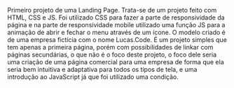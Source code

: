 Primeiro projeto de uma Landing Page.
Trata-se de um projeto feito com HTML, CSS e JS.
Foi utilizado CSS para fazer a parte de responsividade da página e na parte de responsividade mobile utilizado uma função JS
para a animação de abrir e fechar o menu através de um ícone. O modelo criado é de uma empresa fictícia com o nome Lucas.Code.
É um projeto simples que tem apenas a primeira página, porém com possibilidades de linkar com páginas secundárias, o que não é o foco deste projeto, o foco dele seria uma criação de uma página comercial para uma empresa de forma que ela seria bem intuitiva e adaptativa para todos os tipos de tela, e uma introdução ao JavaScript já que foi utilizado uma condição.